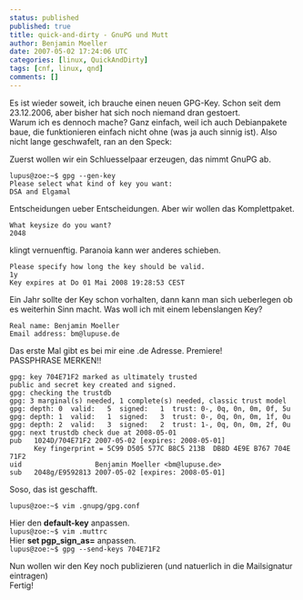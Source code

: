 ```yaml
---
status: published
published: true
title: quick-and-dirty - GnuPG und Mutt
author: Benjamin Moeller
date: 2007-05-02 17:24:06 UTC
categories: [linux, QuickAndDirty]
tags: [cnf, linux, qnd]
comments: []
---
```


Es ist wieder soweit, ich brauche einen neuen GPG-Key. Schon seit dem 23.12.2006, aber bisher hat sich noch niemand dran gestoert.  
Warum ich es dennoch mache? Ganz einfach, weil ich auch Debianpakete baue, die funktionieren einfach nicht ohne (was ja auch sinnig ist). Also nicht lange geschwafelt, ran an den Speck:  

Zuerst wollen wir ein Schluesselpaar erzeugen, das nimmt GnuPG ab.
```
lupus@zoe:~$ gpg --gen-key
Please select what kind of key you want:
DSA and Elgamal
```
Entscheidungen ueber Entscheidungen. Aber wir wollen das Komplettpaket.
```
What keysize do you want?
2048
```
klingt vernuenftig. Paranoia kann wer anderes schieben.  
```
Please specify how long the key should be valid.
1y
Key expires at Do 01 Mai 2008 19:28:53 CEST
```
Ein Jahr sollte der Key schon vorhalten, dann kann man sich ueberlegen ob es weiterhin Sinn macht. Was woll ich mit einem lebenslangen Key?  
```
Real name: Benjamin Moeller
Email address: bm@lupuse.de
```
Das erste Mal gibt es bei mir eine .de Adresse. Premiere!  
PASSPHRASE MERKEN!!  
```
gpg: key 704E71F2 marked as ultimately trusted
public and secret key created and signed.
gpg: checking the trustdb
gpg: 3 marginal(s) needed, 1 complete(s) needed, classic trust model
gpg: depth: 0  valid:   5  signed:   1  trust: 0-, 0q, 0n, 0m, 0f, 5u
gpg: depth: 1  valid:   1  signed:   3  trust: 0-, 0q, 0n, 0m, 1f, 0u
gpg: depth: 2  valid:   3  signed:   2  trust: 1-, 0q, 0n, 0m, 2f, 0u
gpg: next trustdb check due at 2008-05-01
pub   1024D/704E71F2 2007-05-02 [expires: 2008-05-01]
      Key fingerprint = 5C99 D505 577C B8C5 213B  DB8D 4E9E B767 704E 71F2
uid                  Benjamin Moeller <bm@lupuse.de>
sub   2048g/E9592813 2007-05-02 [expires: 2008-05-01]
```
Soso, das ist geschafft.
```
lupus@zoe:~$ vim .gnupg/gpg.conf
```
Hier den **default-key** anpassen.  
`lupus@zoe:~$ vim .muttrc`  
Hier **set pgp_sign_as=** anpassen.  
`lupus@zoe:~$ gpg --send-keys 704E71F2`

Nun wollen wir den Key noch publizieren (und natuerlich in die Mailsignatur eintragen)  
Fertig!  
